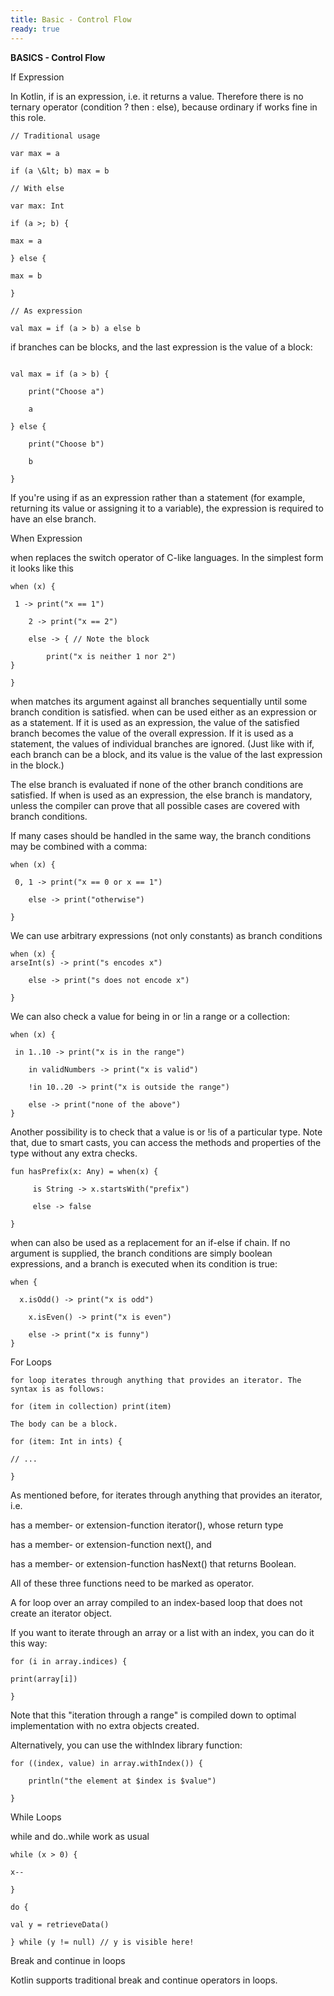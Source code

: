 ```yaml
---
title: Basic - Control Flow
ready: true
---
```


**BASICS - Control Flow**

If Expression

In Kotlin, if is an expression, i.e. it returns a value. Therefore there is no ternary operator (condition ? then : else), because ordinary if works fine in this role.

```
// Traditional usage

var max = a

if (a \&lt; b) max = b

// With else

var max: Int

if (a >; b) {

max = a

} else {

max = b

}

// As expression

val max = if (a > b) a else b 
```
if branches can be blocks, and the last expression is the value of a block: 
```

val max = if (a > b) { 

    print("Choose a") 

    a 

} else { 

    print("Choose b") 

    b 

}
```



If you&#39;re using if as an expression rather than a statement (for example, returning its value or assigning it to a variable), the expression is required to have an else branch.

When Expression

when replaces the switch operator of C-like languages. In the simplest form it looks like this


```
when (x) {

 1 -> print("x == 1") 

    2 -> print("x == 2") 

    else -> { // Note the block 

        print("x is neither 1 nor 2") 
}

}
```
when matches its argument against all branches sequentially until some branch condition is satisfied. when can be used either as an expression or as a statement. If it is used as an expression, the value of the satisfied branch becomes the value of the overall expression. If it is used as a statement, the values of individual branches are ignored. (Just like with if, each branch can be a block, and its value is the value of the last expression in the block.)

The else branch is evaluated if none of the other branch conditions are satisfied. If when is used as an expression, the else branch is mandatory, unless the compiler can prove that all possible cases are covered with branch conditions.

If many cases should be handled in the same way, the branch conditions may be combined with a comma:
```
when (x) {

 0, 1 -> print("x == 0 or x == 1") 

    else -> print("otherwise") 

}
```
We can use arbitrary expressions (not only constants) as branch conditions
```
when (x) {
arseInt(s) -> print("s encodes x") 

    else -> print("s does not encode x") 

}
```
We can also check a value for being in or !in a range or a collection:
```
when (x) {

 in 1..10 -> print("x is in the range") 

    in validNumbers -> print("x is valid") 

    !in 10..20 -> print("x is outside the range") 

    else -> print("none of the above") 
}
```
Another possibility is to check that a value is or !is of a particular type. Note that, due to smart casts, you can access the methods and properties of the type without any extra checks.
```
fun hasPrefix(x: Any) = when(x) { 
 
     is String -> x.startsWith("prefix") 
 
     else -> false 

}
```
when can also be used as a replacement for an if-else if chain. If no argument is supplied, the branch conditions are simply boolean expressions, and a branch is executed when its condition is true:
```
when {

  x.isOdd() -> print("x is odd") 

    x.isEven() -> print("x is even") 

    else -> print("x is funny") 
}
```
For Loops
```
for loop iterates through anything that provides an iterator. The syntax is as follows:

for (item in collection) print(item)

The body can be a block.

for (item: Int in ints) {

// ...

}
```
As mentioned before, for iterates through anything that provides an iterator, i.e.

has a member- or extension-function iterator(), whose return type

has a member- or extension-function next(), and

has a member- or extension-function hasNext() that returns Boolean.

All of these three functions need to be marked as operator.

A for loop over an array compiled to an index-based loop that does not create an iterator object.

If you want to iterate through an array or a list with an index, you can do it this way:
```
for (i in array.indices) {

print(array[i])

}
```
Note that this &quot;iteration through a range&quot; is compiled down to optimal implementation with no extra objects created.

Alternatively, you can use the withIndex library function:
```
for ((index, value) in array.withIndex()) { 

    println("the element at $index is $value") 

} 
```
While Loops

while and do..while work as usual
```
while (x > 0) {

x--

}

do {

val y = retrieveData()

} while (y != null) // y is visible here!
```
Break and continue in loops

Kotlin supports traditional break and continue operators in loops.
